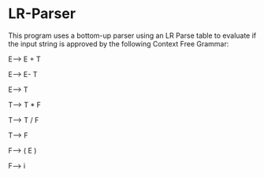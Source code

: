 # LR-Parser

This program uses a bottom-up parser using an LR Parse table to evaluate if the input string is approved by the following Context Free Grammar:

E--> E + T

E--> E- T

E--> T

T--> T * F

T--> T / F

T--> F

F--> ( E )

F--> i
